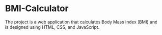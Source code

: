 # BMI-Calculator
The project is a web application that calculates Body Mass Index (BMI) and is designed using HTML, CSS, and JavaScript.
